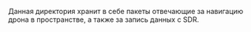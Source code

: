 Данная директория хранит в себе пакеты отвечающие за навигацию дрона в пространстве, а также за запись данных с SDR.
